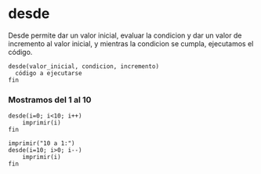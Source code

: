 # desde
Desde permite dar un valor inicial, evaluar la condicion y dar un valor de incremento al valor inicial, y mientras la condicion se cumpla, ejecutamos el código.
```
desde(valor_inicial, condicion, incremento)
  código a ejecutarse
fin  
```


### Mostramos del 1 al 10



```
desde(i=0; i<10; i++)
    imprimir(i)
fin

imprimir("10 a 1:")
desde(i=10; i>0; i--)
    imprimir(i)
fin
```

